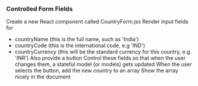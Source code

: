 ### Controlled Form Fields
Create a new React component called CountryForm.jsx
Render input fields for
- countryName (this is the full name, such as 'India')
- countryCode (this is the international code, e.g 'IND')
- countryCurrency (this will be the standard currency for this country, e.g. 'INR')
Also provide a button
Control these fields so that when the user changes them, a stateful model (or models) gets updated
When the user selects the button, add the new country to an array
Show the array nicely in the document